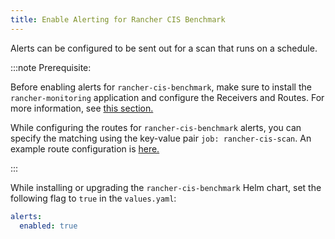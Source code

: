 ```yaml
---
title: Enable Alerting for Rancher CIS Benchmark
---
```


<head>
  <link rel="canonical" href="https://ranchermanager.docs.rancher.com/how-to-guides/advanced-user-guides/cis-scan-guides/enable-alerting-for-rancher-cis-benchmark"/>
</head>

Alerts can be configured to be sent out for a scan that runs on a schedule.

:::note Prerequisite:

Before enabling alerts for `rancher-cis-benchmark`, make sure to install the `rancher-monitoring` application and configure the Receivers and Routes. For more information, see [this section.](../../../docs/reference-guides/monitoring-v2-configuration/receivers.md)

While configuring the routes for `rancher-cis-benchmark` alerts, you can specify the matching using the key-value pair `job: rancher-cis-scan`. An example route configuration is [here.](../../../docs/reference-guides/monitoring-v2-configuration/receivers.md#example-route-config-for-cis-scan-alerts)

:::

While installing or upgrading the `rancher-cis-benchmark` Helm chart, set the following flag to `true` in the `values.yaml`:

```yaml
alerts:
  enabled: true
```